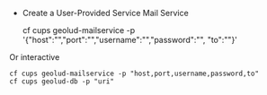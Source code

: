 * Create a User-Provided Service Mail Service

    cf cups geolud-mailservice -p '{"host":"","port":"","username":"","password":"", "to":""}'
      
Or interactive
   
    cf cups geolud-mailservice -p "host,port,username,password,to"   
    cf cups geolud-db -p "uri"   